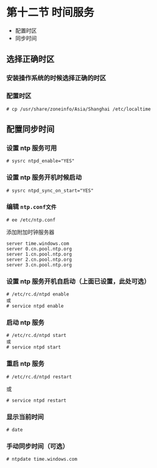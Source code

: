 # 第十二节 时间服务

- 配置时区
- 同步时间

## 选择正确时区

### 安装操作系统的时候选择正确的时区

### 配置时区

```
# cp /usr/share/zoneinfo/Asia/Shanghai /etc/localtime
```

## 配置同步时间

### 设置 ntp 服务可用

```
# sysrc ntpd_enable="YES"
```

### 设置 ntp 服务开机时候启动

```
# sysrc ntpd_sync_on_start="YES"
```

### 编辑 `ntp.conf文件`

```
# ee /etc/ntp.conf
```

添加附加时钟服务器

```
server time.windows.com
server 0.cn.pool.ntp.org
server 1.cn.pool.ntp.org
server 2.cn.pool.ntp.org
server 3.cn.pool.ntp.org
```

### 设置 ntp 服务开机自启动（上面已设置，此处可选）

```
# /etc/rc.d/ntpd enable 
或
# service ntpd enable
```

### 启动 ntp 服务

```
# /etc/rc.d/ntpd start
或
# service ntpd start 
```

### 重启 ntp 服务

```
# /etc/rc.d/ntpd restart
```

或

```
# service ntpd restart
```

### 显示当前时间

```
# date
```

### 手动同步时间（可选）

```
# ntpdate time.windows.com
```
